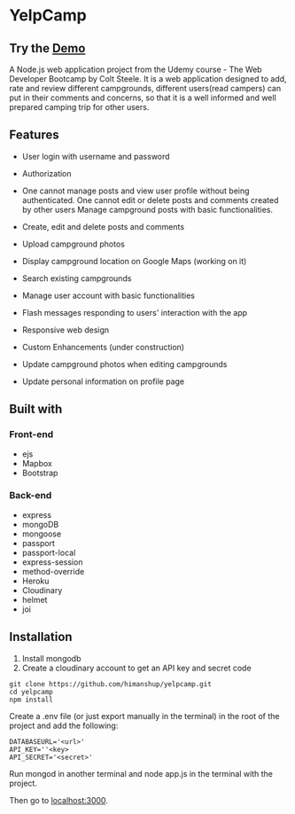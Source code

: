 # YelpCamp

## Try the [Demo](https://yelpcamp-marko.herokuapp.com/)

A Node.js web application project from the Udemy course - The Web Developer Bootcamp by Colt Steele. It is a web application designed to add, rate and review different campgrounds, different users(read campers) can put in their comments and concerns, so that it is a well informed and well prepared camping trip for other users.

## Features

- User login with username and password
- Authorization

- One cannot manage posts and view user profile without being authenticated.
 One cannot edit or delete posts and comments created by other users
 Manage campground posts with basic functionalities.

- Create, edit and delete posts and comments

- Upload campground photos

- Display campground location on Google Maps (working on it)

- Search existing campgrounds

- Manage user account with basic functionalities

- Flash messages responding to users' interaction with the app

- Responsive web design

- Custom Enhancements (under construction)

- Update campground photos when editing campgrounds

- Update personal information on profile page


 ## Built with
### Front-end
- ejs
- Mapbox
- Bootstrap
### Back-end
- express
- mongoDB
- mongoose
- passport
- passport-local
- express-session
- method-override
- Heroku
- Cloudinary
- helmet
- joi

## Installation

1. Install mongodb
2. Create a cloudinary account to get an API key and secret code

```
git clone https://github.com/himanshup/yelpcamp.git
cd yelpcamp
npm install
```
Create a .env file (or just export manually in the terminal) in the root of the project and add the following:

```
DATABASEURL='<url>'
API_KEY=''<key>
API_SECRET='<secret>'
```
Run mongod in another terminal and node app.js in the terminal with the project.

Then go to [localhost:3000](https://localhosts/3000).





